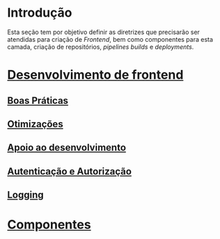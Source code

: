 # Introdução
Esta seção tem por objetivo definir as diretrizes que precisarão ser atendidas para criação de _Frontend_, bem como componentes para esta camada, criação de repositórios, _pipelines_ _builds_ e _deployments_.

#  [Desenvolvimento de frontend](frontend/desenvolvimento-de-frontend.md)
## [Boas Práticas](frontend/desenvolvimento-de-frontend.md#boas-praticas)
## [Otimizações](frontend/desenvolvimento-de-frontend.md#otimizacoes)
## [Apoio ao desenvolvimento](frontend/desenvolvimento-de-frontend.md#apoio-ao-desenvolvimento)
## [Autenticação e Autorização](frontend/desenvolvimento-de-frontend.md#autenticacao-e-autorizacao)
## [Logging](frontend/desenvolvimento-de-frontend.md#logging)
#  [Componentes](frontend/componentes.md)